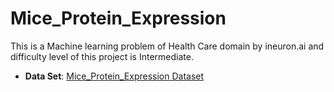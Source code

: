 # Mice_Protein_Expression
This is a Machine learning problem of Health Care domain by ineuron.ai and difficulty level of this project is Intermediate. 


* **Data Set**: [Mice_Protein_Expression Dataset](https://archive.ics.uci.edu/ml/datasets/Mice+Protein+Expression#)